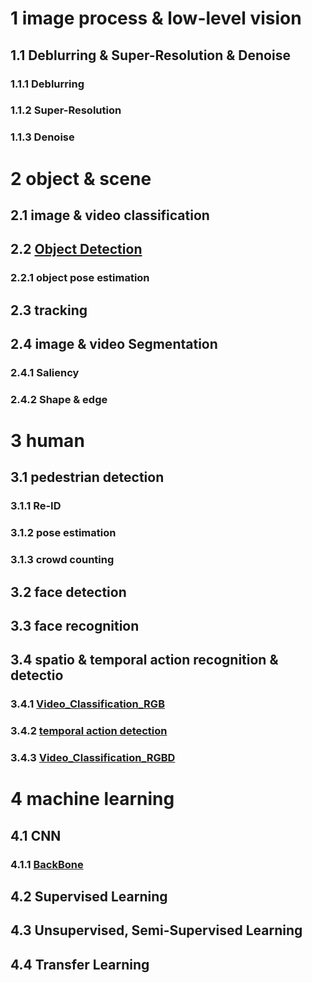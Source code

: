 # 1 image process & low-level vision
## 1.1 Deblurring & Super-Resolution & Denoise
### 1.1.1 Deblurring
### 1.1.2 Super-Resolution
### 1.1.3 Denoise
# 2 object & scene 
## 2.1 image & video classification
## 2.2 [Object Detection](https://github.com/wangxingxing/computer_vision/blob/master/Object_Detection.md)
### 2.2.1 object pose estimation
## 2.3 tracking
## 2.4 image & video Segmentation
### 2.4.1 Saliency
### 2.4.2 Shape & edge
# 3 human
## 3.1 pedestrian detection
### 3.1.1 Re-ID
### 3.1.2 pose estimation
### 3.1.3 crowd counting
## 3.2 face detection
## 3.3 face recognition
## 3.4 spatio & temporal action recognition & detectio
### 3.4.1 [Video_Classification_RGB](https://github.com/wangxingxing/computer_vision/blob/master/Video_Classification_RGB.md)
### 3.4.2 [temporal action detection](https://github.com/wangxingxing/computer_vision/blob/master/Temporal_Action_Detection.md)
### 3.4.3 [Video_Classification_RGBD](https://github.com/wangxingxing/computer_vision/blob/master/Video_Classification_RGBD.md)
# 4 machine learning
## 4.1 CNN
### 4.1.1 [BackBone](https://github.com/wangxingxing/computer_vision/blob/master/Backbone.md)
## 4.2 Supervised Learning
## 4.3 Unsupervised, Semi-Supervised Learning
## 4.4 Transfer Learning


